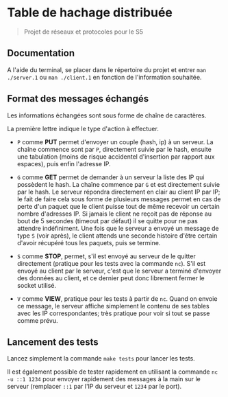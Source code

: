 Table de hachage distribuée
===========================

> Projet de réseaux et protocoles pour le S5

## Documentation

A l'aide du terminal, se placer dans le répertoire du projet et entrer
`man ./server.1` ou `man ./client.1` en fonction de l'information souhaitée.


## Format des messages échangés

Les informations échangées sont sous forme de chaîne de caractères.

La première lettre indique le type d'action à effectuer.

  - `P` comme **PUT** permet d'envoyer un couple (hash, ip) à un serveur. La
    chaîne commence sont par `P`, directement suivie par le hash, ensuite une
    tabulation (moins de risque accidentel d'insertion par rapport aux espaces),
    puis enfin l'adresse IP.

  - `G` comme **GET** permet de demander à un serveur la liste des IP qui
    possèdent le hash. La chaîne commence par `G` et est directement suivie par
    le hash. Le serveur répondra directement en clair au client IP par IP; le
    fait de faire cela sous forme de plusieurs messages permet en cas de perte
    d'un paquet que le client puisse tout de même recevoir un certain nombre
    d'adresses IP. Si jamais le client ne reçoit pas de réponse au bout de 5
    secondes (timeout par défaut) il se quitte pour ne pas attendre
    indéfiniment. Une fois que le serveur a envoyé un message de type `S` (voir
    après), le client attends une seconde histoire d'être certain d'avoir
    récupéré tous les paquets, puis se termine.

  - `S` comme **STOP**, permet, s'il est envoyé au serveur de le quitter
    directement (pratique pour les tests avec la commande `nc`). S'il est envoyé
    au client par le serveur, c'est que le serveur a terminé d'envoyer des
    données au client, et ce dernier peut donc librement fermer le socket
    utilisé.

  - `V` comme **VIEW**, pratique pour les tests à partir de `nc`. Quand on
    envoie ce message, le serveur affiche simplement le contenu de ses tables
    avec les IP correspondantes; très pratique pour voir si tout se passe comme
    prévu.


## Lancement des tests

Lancez simplement la commande `make tests`  pour lancer les tests.

Il est également possible de tester rapidement en utilisant la commande
`nc -u ::1 1234` pour envoyer rapidement des messages à la main sur le serveur
(remplacer `::1` par l'IP du serveur et `1234` par le port).
